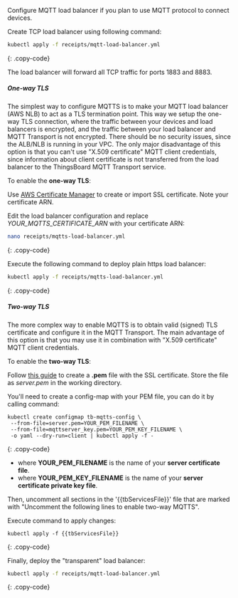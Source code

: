 Configure MQTT load balancer if you plan to use MQTT protocol to connect devices.

Create TCP load balancer using following command:

```bash
kubectl apply -f receipts/mqtt-load-balancer.yml
```
{: .copy-code}

The load balancer will forward all TCP traffic for ports 1883 and 8883.

##### One-way TLS

The simplest way to configure MQTTS is to make your MQTT load balancer (AWS NLB) to act as a TLS termination point.
This way we setup the one-way TLS connection, where the traffic between your devices and load balancers is encrypted, and the traffic between your load balancer and MQTT Transport is not encrypted.
There should be no security issues, since the ALB/NLB is running in your VPC.
The only major disadvantage of this option is that you can't use "X.509 certificate" MQTT client credentials, since information about client certificate is not transferred from the load balancer to the ThingsBoard MQTT Transport service.

To enable the **one-way TLS**:

Use [AWS Certificate Manager](https://aws.amazon.com/certificate-manager/) to create or import SSL certificate. Note your certificate ARN.

Edit the load balancer configuration and replace *YOUR_MQTTS_CERTIFICATE_ARN* with your certificate ARN:

```bash
nano receipts/mqtts-load-balancer.yml
```
{: .copy-code}

Execute the following command to deploy plain https load balancer:

```bash
kubectl apply -f receipts/mqtts-load-balancer.yml
```
{: .copy-code}

##### Two-way TLS

The more complex way to enable MQTTS is to obtain valid (signed) TLS certificate and configure it in the MQTT Transport. The main advantage of this option is that you may use it in combination with "X.509 certificate" MQTT client credentials.

To enable the **two-way TLS**:

Follow [this guide](/docs/user-guide/mqtt-over-ssl/) to create a **.pem** file with the SSL certificate.
Store the file as *server.pem* in the working directory.

You'll need to create a config-map with your PEM file, you can do it by calling command:

```
kubectl create configmap tb-mqtts-config \
 --from-file=server.pem=YOUR_PEM_FILENAME \
 --from-file=mqttserver_key.pem=YOUR_PEM_KEY_FILENAME \
 -o yaml --dry-run=client | kubectl apply -f -
```
{: .copy-code}

* where **YOUR_PEM_FILENAME** is the name of your **server certificate file**.
* where **YOUR_PEM_KEY_FILENAME** is the name of your **server certificate private key file**. 

Then, uncomment all sections in the '{{tbServicesFile}}' file that are marked with "Uncomment the following lines to enable two-way MQTTS".

Execute command to apply changes:

```
kubectl apply -f {{tbServicesFile}}
```
{: .copy-code}

Finally, deploy the "transparent" load balancer:

```bash
kubectl apply -f receipts/mqtt-load-balancer.yml
```
{: .copy-code}


